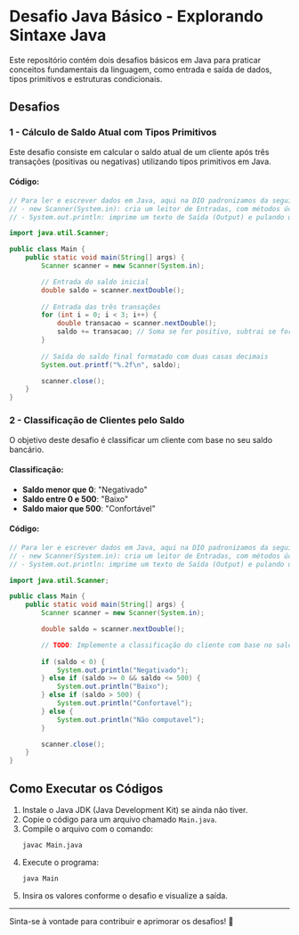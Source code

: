 # Desafio Java Básico - Explorando Sintaxe Java

Este repositório contém dois desafios básicos em Java para praticar conceitos fundamentais da linguagem, como entrada e saída de dados, tipos primitivos e estruturas condicionais.

## Desafios

### 1 - Cálculo de Saldo Atual com Tipos Primitivos

Este desafio consiste em calcular o saldo atual de um cliente após três transações (positivas ou negativas) utilizando tipos primitivos em Java.

#### Código:

```java
// Para ler e escrever dados em Java, aqui na DIO padronizamos da seguinte forma: 
// - new Scanner(System.in): cria um leitor de Entradas, com métodos úceis com prefixo "next";
// - System.out.println: imprime um texto de Saída (Output) e pulando uma linha.  

import java.util.Scanner;

public class Main {
    public static void main(String[] args) {
        Scanner scanner = new Scanner(System.in);

        // Entrada do saldo inicial
        double saldo = scanner.nextDouble();
        
        // Entrada das três transações
        for (int i = 0; i < 3; i++) {
            double transacao = scanner.nextDouble();
            saldo += transacao; // Soma se for positivo, subtrai se for negativo
        }
        
        // Saída do saldo final formatado com duas casas decimais
        System.out.printf("%.2f\n", saldo);

        scanner.close();
    }
}
```

### 2 - Classificação de Clientes pelo Saldo

O objetivo deste desafio é classificar um cliente com base no seu saldo bancário.

#### Classificação:
- **Saldo menor que 0**: "Negativado"
- **Saldo entre 0 e 500**: "Baixo"
- **Saldo maior que 500**: "Confortável"

#### Código:

```java
// Para ler e escrever dados em Java, aqui na DIO padronizamos da seguinte forma: 
// - new Scanner(System.in): cria um leitor de Entradas, com métodos úceis com prefixo "next";
// - System.out.println: imprime um texto de Saída (Output) e pulando uma linha.  

import java.util.Scanner;

public class Main {
    public static void main(String[] args) {
        Scanner scanner = new Scanner(System.in);

        double saldo = scanner.nextDouble();

        // TODO: Implemente a classificação do cliente com base no saldo:
        
        if (saldo < 0) {
            System.out.println("Negativado");
        } else if (saldo >= 0 && saldo <= 500) {
            System.out.println("Baixo");
        } else if (saldo > 500) {
            System.out.println("Confortavel");
        } else {
            System.out.println("Não computavel");
        }

        scanner.close();
    }
}
```

## Como Executar os Códigos

1. Instale o Java JDK (Java Development Kit) se ainda não tiver.
2. Copie o código para um arquivo chamado `Main.java`.
3. Compile o arquivo com o comando:
   ```sh
   javac Main.java
   ```
4. Execute o programa:
   ```sh
   java Main
   ```
5. Insira os valores conforme o desafio e visualize a saída.

---

Sinta-se à vontade para contribuir e aprimorar os desafios! 🚀